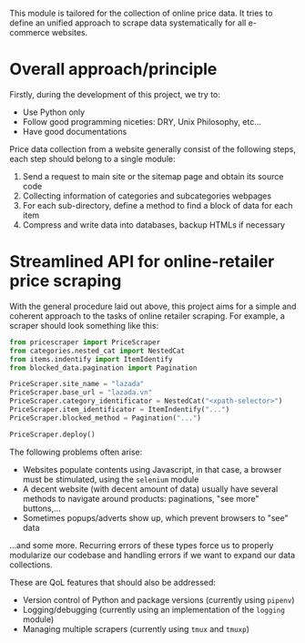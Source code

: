 This module is tailored for the collection of online price data. It tries to define an unified approach to scrape data systematically for all e-commerce websites.

# Overall approach/principle

Firstly, during the development of this project, we try to:

- Use Python only
- Follow good programming niceties: DRY, Unix Philosophy, etc...
- Have good documentations

Price data collection from a website generally consist of the following steps, each step should belong to a single module:

1. Send a request to main site or the sitemap page and obtain its source code
2. Collecting information of categories and subcategories webpages
3. For each sub-directory, define a method to find a block of data for each item
4. Compress and write data into databases, backup HTMLs if necessary


# Streamlined API for online-retailer price scraping

With the general procedure laid out above, this project aims for a simple and coherent approach to the tasks of online retailer scraping. For example, a scraper should look something like this:

```python
from pricescraper import PriceScraper
from categories.nested_cat import NestedCat
from items.indentify import ItemIdentify
from blocked_data.pagination import Pagination

PriceScraper.site_name = "lazada"
PriceScraper.base_url = "lazada.vn"
PriceScraper.category_identificator = NestedCat("<xpath-selector>")
PriceScraper.item_identificator = ItemIndentify("...")
PriceScraper.blocked_method = Pagination("...")

PriceScraper.deploy()
```

The following problems often arise:

- Websites populate contents using Javascript, in that case, a browser must be stimulated, using the `selenium` module
- A decent website (with decent amount of data) usually have several methods to navigate around products: paginations, "see more" buttons,...
- Sometimes popups/adverts show up, which prevent browsers to "see" data

...and some more. Recurring errors of these types force us to properly modularize our codebase and handling errors if we want to expand our data collections.

These are QoL features that should also be addressed:

- Version control of Python and package versions (currently using `pipenv`)
- Logging/debugging (currently using an implementation of the `logging` module)
- Managing multiple scrapers (currently using `tmux` and `tmuxp`)

